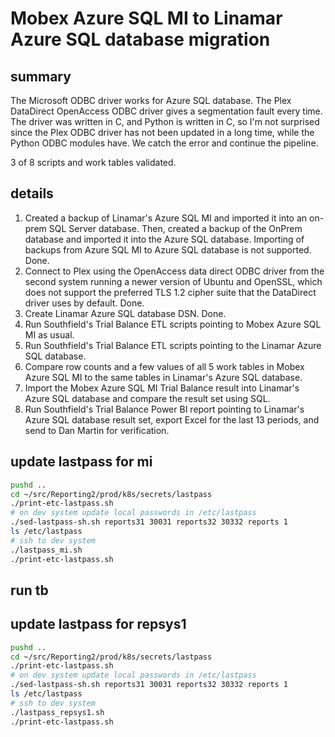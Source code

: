 # Mobex Azure SQL MI to Linamar Azure SQL database migration

## summary

The Microsoft ODBC driver works for Azure SQL database.
The Plex DataDirect OpenAccess ODBC driver gives a segmentation fault every time. The driver was written in C, and Python is written in C, so I'm not surprised since the Plex ODBC driver has not been updated in a long time, while the Python ODBC modules have. We catch the error and continue the pipeline.

3 of 8 scripts and work tables validated.

## details

1. Created a backup of Linamar's Azure SQL MI and imported it into an on-prem SQL Server database. Then, created a backup of the OnPrem database and imported it into the Azure SQL database. Importing of backups from Azure SQL MI to Azure SQL database is not supported. Done.
2. Connect to Plex using the OpenAccess data direct ODBC driver from the second system running a newer version of Ubuntu and OpenSSL, which does not support the preferred TLS 1.2 cipher suite that the DataDirect driver uses by default. Done.
3. Create Linamar Azure SQL database DSN. Done.
4. Run Southfield's Trial Balance ETL scripts pointing to Mobex Azure SQL MI as usual.
5. Run Southfield's Trial Balance ETL scripts pointing to the Linamar Azure SQL database.
6. Compare row counts and a few values of all 5 work tables in Mobex Azure SQL MI to the same tables in Linamar's Azure SQL database.
7. Import the Mobex Azure SQL MI Trial Balance result into Linamar's Azure SQL database and compare the result set using SQL.
8. Run Southfield's Trial Balance Power BI report pointing to Linamar's Azure SQL database result set, export Excel for the last 13 periods, and send to Dan Martin for verification.

## update lastpass for mi

```bash
pushd .. 
cd ~/src/Reporting2/prod/k8s/secrets/lastpass
./print-etc-lastpass.sh
# on dev system update local passwords in /etc/lastpass
./sed-lastpass-sh.sh reports31 30031 reports32 30332 reports 1
ls /etc/lastpass
# ssh to dev system
./lastpass_mi.sh
./print-etc-lastpass.sh

```

## run tb

## update lastpass for repsys1

```bash
pushd .. 
cd ~/src/Reporting2/prod/k8s/secrets/lastpass
./print-etc-lastpass.sh
# on dev system update local passwords in /etc/lastpass
./sed-lastpass-sh.sh reports31 30031 reports32 30332 reports 1
ls /etc/lastpass
# ssh to dev system
./lastpass_repsys1.sh
./print-etc-lastpass.sh

```
